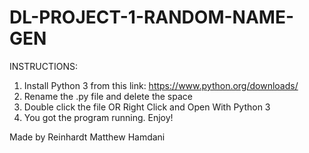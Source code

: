 # DL-PROJECT-1-RANDOM-NAME-GEN
INSTRUCTIONS:
1. Install Python 3 from this link: https://www.python.org/downloads/
2. Rename the .py file and delete the space
3. Double click the file OR Right Click and Open With Python 3
4. You got the program running. Enjoy!

Made by Reinhardt Matthew Hamdani
